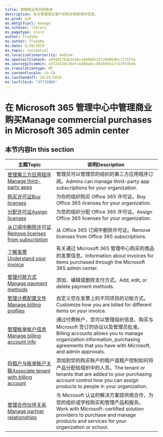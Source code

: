 ```yaml
---
title: 管理商业购买和帐单
description: 有关管理商业客户的购买和帐单的信息。
ms.prod: w10
ms.mktglfcycl: manage
ms.sitesec: library
ms.pagetype: store
author: TrudyHa
ms.author: TrudyHa
ms.date: 5/29/2019
ms.topic: conceptual
ms.localizationpriority: medium
ms.openlocfilehash: a094057ba635a6ca848b822fc2888b4bc717573a
ms.sourcegitcommit: a372c634c3befcb488a4cc85a593e17c53fe36e8
ms.translationtype: MT
ms.contentlocale: zh-CN
ms.lasthandoff: 10/25/2019
ms.locfileid: "37732866"
---
```

# <a name="manage-commercial-purchases-in-microsoft-365-admin-center"></a><span data-ttu-id="dd59c-103">在 Microsoft 365 管理中心中管理商业购买</span><span class="sxs-lookup"><span data-stu-id="dd59c-103">Manage commercial purchases in Microsoft 365 admin center</span></span>

## <a name="in-this-section"></a><span data-ttu-id="dd59c-104">本节内容</span><span class="sxs-lookup"><span data-stu-id="dd59c-104">In this section</span></span>

| <span data-ttu-id="dd59c-105">主题</span><span class="sxs-lookup"><span data-stu-id="dd59c-105">Topic</span></span> | <span data-ttu-id="dd59c-106">说明</span><span class="sxs-lookup"><span data-stu-id="dd59c-106">Description</span></span> |
| ----- | ----------- |
| [<span data-ttu-id="dd59c-107">管理第三方应用程序</span><span class="sxs-lookup"><span data-stu-id="dd59c-107">Manage third-party apps</span></span>](manage-saas-apps.md) | <span data-ttu-id="dd59c-108">管理员可以管理您的组织的第三方应用程序订阅。</span><span class="sxs-lookup"><span data-stu-id="dd59c-108">Admins can manage third-party app subscriptions for your organization.</span></span> |
| [<span data-ttu-id="dd59c-109">购买许可证</span><span class="sxs-lookup"><span data-stu-id="dd59c-109">Buy licenses</span></span>](https://docs.microsoft.com/office365/admin/subscriptions-and-billing/buy-licenses?view=o365-worldwide) | <span data-ttu-id="dd59c-110">为你的组织购买 Office 365 许可证。</span><span class="sxs-lookup"><span data-stu-id="dd59c-110">Buy Office 365 licenses for your organization.</span></span> |
| [<span data-ttu-id="dd59c-111">分配许可证</span><span class="sxs-lookup"><span data-stu-id="dd59c-111">Assign licenses</span></span>](https://docs.microsoft.com/office365/admin/subscriptions-and-billing/assign-licenses-to-users?view=o365-worldwide) | <span data-ttu-id="dd59c-112">为您的组织分配 Office 365 许可证。</span><span class="sxs-lookup"><span data-stu-id="dd59c-112">Assign Office 365 licenses for your organization.</span></span> |
| [<span data-ttu-id="dd59c-113">从订阅中删除许可证</span><span class="sxs-lookup"><span data-stu-id="dd59c-113">Remove licenses from subscription</span></span>](https://docs.microsoft.com/office365/admin/subscriptions-and-billing/remove-licenses-from-subscription?view=o365-worldwide) | <span data-ttu-id="dd59c-114">从 Office 365 订阅中删除许可证。</span><span class="sxs-lookup"><span data-stu-id="dd59c-114">Remove licenses from Office 365 subscriptions.</span></span> |
| [<span data-ttu-id="dd59c-115">了解发票</span><span class="sxs-lookup"><span data-stu-id="dd59c-115">Understand your invoice</span></span>](/microsoft-365/commerce/billing-and-payments/understand-your-invoice) | <span data-ttu-id="dd59c-116">有关通过 Microsoft 365 管理中心购买的商品的发票信息。</span><span class="sxs-lookup"><span data-stu-id="dd59c-116">Information about invoices for items purchased through the Microsoft 365 admin center.</span></span> |
| [<span data-ttu-id="dd59c-117">管理付款方式</span><span class="sxs-lookup"><span data-stu-id="dd59c-117">Manage payment methods</span></span>](https://docs.microsoft.com/microsoft-store/payment-methods) | <span data-ttu-id="dd59c-118">添加、编辑或删除支付方式。</span><span class="sxs-lookup"><span data-stu-id="dd59c-118">Add, edit, or delete payment methods.</span></span> |
| [<span data-ttu-id="dd59c-119">管理计费配置文件</span><span class="sxs-lookup"><span data-stu-id="dd59c-119">Manage billing profiles</span></span>](/microsoft-365/commerce/billing-and-payments/manage-billing-profiles) | <span data-ttu-id="dd59c-120">自定义您在发票上的不同项目的记帐方式。</span><span class="sxs-lookup"><span data-stu-id="dd59c-120">Customize how you are billed for different items on your invoice.</span></span>  |
| [<span data-ttu-id="dd59c-121">管理帐单帐户信息</span><span class="sxs-lookup"><span data-stu-id="dd59c-121">Manage billing account info</span></span>](https://docs.microsoft.com/microsoft-store/update-microsoft-store-for-business-account-settings) | <span data-ttu-id="dd59c-122">通过付费帐户，您可以管理组织信息、购买与 Microsoft 签订的协议以及管理员批准。</span><span class="sxs-lookup"><span data-stu-id="dd59c-122">Billing accounts allows you to manage organization information, purchasing agreements that you have with Microsoft, and admin approvals.</span></span> |
| [<span data-ttu-id="dd59c-123">将租户与帐单帐户关联</span><span class="sxs-lookup"><span data-stu-id="dd59c-123">Associate tenant with billing account</span></span>](https://docs.microsoft.com/microsoft-store/manage-mpsa-software-microsoft-store-for-business) | <span data-ttu-id="dd59c-124">添加到您的购买帐户的租户或租户控制如何将产品分配给组织中的人员。</span><span class="sxs-lookup"><span data-stu-id="dd59c-124">The tenant or tenants that are added to your purchasing account control how you can assign products to people in your organization.</span></span> |
| [<span data-ttu-id="dd59c-125">管理合作伙伴关系</span><span class="sxs-lookup"><span data-stu-id="dd59c-125">Manage partner relationships</span></span>](https://docs.microsoft.com/microsoft-store/work-with-partner-microsoft-store-business) | <span data-ttu-id="dd59c-126">与 Microsoft 认证的解决方案提供商合作，为您的组织或学校购买和管理产品和服务。</span><span class="sxs-lookup"><span data-stu-id="dd59c-126">Work with Microsoft-certified solution providers to purchase and manage products and services for your organization or school.</span></span> |